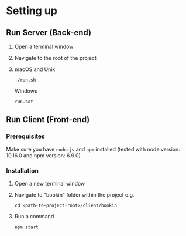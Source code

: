 # Setting up
## Run Server (Back-end)
1. Open a terminal window
2. Navigate to the root of the project
3. macOS and Unix

   `./run.sh`

   Windows
   
   `run.bat`

## Run Client (Front-end)
### Prerequisites
Make sure you have `node.js` and `npm` installed (tested with node version: 10.16.0 and npm version: 6.9.0)
### Installation
1. Open a new terminal window
2. Navigate to "bookin" folder within the project e.g.

   `cd <path-to-project-root>/client/bookin`  
3. Run a command

   `npm start`